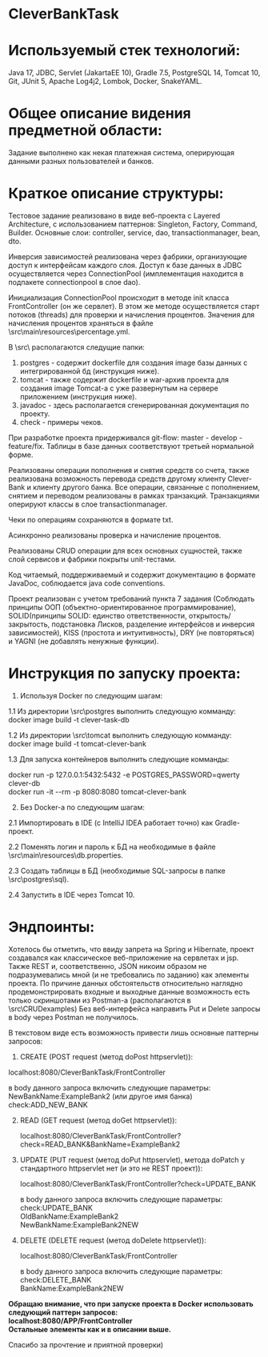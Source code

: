 # CleverBankTask

# Используемый стек технологий:
Java 17, JDBC, Servlet (JakartaEE 10), Gradle 7.5, PostgreSQL 14, Tomcat 10, Git, JUnit 5, Apache Log4j2, Lombok, Docker, SnakeYAML.
# Общее описание видения предметной области:
Задание выполнено как некая платежная система, оперирующая данными разных пользователей и банков.

# Краткое описание структуры:
Тестовое задание реализовано в виде веб-проекта c Layered Architecture, с использованием паттернов: Singleton, Factory, Command, Builder.
Основные слои: controller, service, dao, transactionmanager, bean, dto.

Инверсия зависимостей реализована через фабрики, организующие доступ к интерфейсам каждого слоя.
Доступ к базе данных в JDBC осуществляется через ConnectionPool (имплементация находится в подпакете connectionpool в слое dao).

Инициализация ConnectionPool происходит в методе init класса FrontController (он же сервлет).
В этом же методе осуществляется старт потоков (threads) для проверки и начисления процентов.
Значения для начисления процентов храняться в файле \src\main\resources\percentage.yml.

В \src\ располагаются следущие папки:
1. postgres - содержит dockerfile для создания image базы данных с интегрированной бд (инструкция ниже).
2. tomcat - также содержит dockerfile и war-архив проекта для создания image Tomcat-a с уже развернутым на сервере приложением (инструкция ниже).
3. javadoc - здесь располагается сгенерированная документация по проекту.
4. check - примеры чеков.

При разработке проекта придерживался git-flow: master - develop - feature/fix.
Таблицы в базе данных соответствуют третьей нормальной форме.

Реализованы операции пополнения и снятия средств со счета, также реализована возможность перевода средств другому клиенту Clever-Bank и клиенту другого банка.
Все операции, связанные с пополнением, снятием и переводом реализованы в рамках транзакций. Транзакциями оперируют классы в слое transactionmanager.

Чеки по операциям сохраняются в формате txt.

Асинхронно реализованы проверка и начисление процентов.

Реализованы CRUD операции для всех основных сущностей, также слой сервисов и фабрики покрыты unit-тестами.

Код читаемый, поддерживаемый и содержит документацию в формате JavaDoc, соблюдается java code conventions.

Проект реализован с учетом требований пункта 7 задания (Соблюдать принципы ООП (объектно-ориентированное программирование), SOLID(принципы SOLID: единство ответственности, открытость/закрытость, подстановка Лисков, разделение интерфейсов и инверсия зависимостей), KISS (простота и интуитивность), DRY (не повторяться) и YAGNI (не добавлять ненужные функции).

# Инструкция по запуску проекта:
1. Используя Docker по следующим шагам:

1.1 Из директории \src\postgres выполнить следующую комманду:  
   docker image build -t clever-task-db

1.2 Из директории \src\tomcat выполнить следующую комманду:  
   docker image build -t tomcat-clever-bank

1.3 Для запуска контейнеров выполнить следующие комманды:

   docker run -p 127.0.0.1:5432:5432 -e POSTGRES_PASSWORD=qwerty clever-db  
   docker run -it --rm -p 8080:8080 tomcat-clever-bank

2. Без Docker-a по следующим шагам:

2.1 Импортировать в IDE (c IntelliJ IDEA работает точно) как Gradle-проект.

2.2 Поменять логин и пароль к БД на необходимые в файле \src\main\resources\db.properties.

2.3 Создать таблицы в БД (необходимые SQL-запросы в папке \src\postgres\sql).

2.4 Запустить в IDE через Tomcat 10.
   
# Эндпоинты:

Хотелось бы отметить, что ввиду запрета на Spring и Hibernate, проект создавался как классическое веб-приложение на сервлетах и jsp. 
Также REST и, соответственно, JSON никоим образом не подразумевались мной (и не требовались по заданию) как элементы проекта.
По причине данных обстоятельств относительно наглядно продемонстрировать входные и выходные данные возможность есть только скриншотами из Postman-a
(располагаются в \src\CRUDexamples)
Без веб-интерфейса направить Put и Delete запросы в body через Postman не получилось.

В текстовом виде есть возможность привести лишь основные паттерны запросов:
1. CREATE (POST request (метод doPost httpservlet)):

localhost:8080/CleverBankTask/FrontController

   в body данного запроса включить следующие параметры:  
   NewBankName:ExampleBank2 (или другое имя банка)  
   check:ADD_NEW_BANK  

2. READ (GET request (метод doGet httpservlet)):  

   localhost:8080/CleverBankTask/FrontController?check=READ_BANK&BankName=ExampleBank2

3. UPDATE (PUT request (метод doPut httpservlet), метода doPatch у стандартного httpservlet нет (и это не REST проект)):  

   localhost:8080/CleverBankTask/FrontController?check=UPDATE_BANK  

   в body данного запроса включить следующие параметры:  
   check:UPDATE_BANK  
   OldBankName:ExampleBank2  
   NewBankName:ExampleBank2NEW  

5. DELETE (DELETE request (метод doDelete httpservlet)):  

   localhost:8080/CleverBankTask/FrontController  
 
   в body данного запроса включить следующие параметры:  
   check:DELETE_BANK  
   BankName:ExampleBank2NEW  

**Обращаю внимание, что при запуске проекта в Docker использовать следующий паттерн запросов:**  
**localhost:8080/APP/FrontController**  
**Остальные элементы как и в описании выше.**  

Спасибо за прочтение и приятной проверки)
